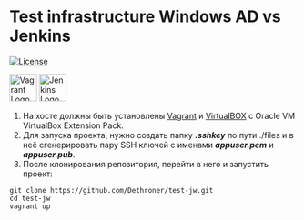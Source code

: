 # Test infrastructure Windows AD vs Jenkins

[![License](https://img.shields.io/badge/license-MIT%20License-brightgreen.svg)](https://opensource.org/licenses/MIT)

<img
src="https://cdn.imgbin.com/11/20/3/imgbin-vagrant-hashicorp-virtual-machine-software-developer-installation-vagrant-ywTTwLKhjrGBxXiPdJNgpkc9D.jpg"
height=48 width=48 alt="Vagrant Logo" /> <img
src="https://c7.hotpng.com/preview/180/365/308/jenkins-devops-continuous-integration-software-development-installation-selenium.jpg"
height=48 width=48 alt="Jenkins Logo" />

1. На хосте должны быть установлены [Vagrant](https://www.vagrantup.com/downloads.html) и [VirtualBOX](https://www.virtualbox.org/wiki/Downloads) c Oracle VM VirtualBox Extension Pack.
2. Для запуска проекта, нужно создать папку ***.sshkey*** по пути  ./files и в неё сгенерировать пару SSH ключей с именами ***appuser.pem*** и ***appuser.pub***.
3. После клонирования репозитория, перейти в него и запустить проект:
```
git clone https://github.com/Dethroner/test-jw.git
cd test-jw
vagrant up
```